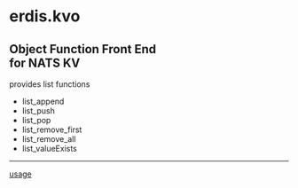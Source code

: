 # erdis.kvo
Object Function Front End <br>
for NATS KV
---
provides list functions <br>
<ul>
  <li>list_append</li>
  <li>list_push</li>
  <li>list_pop</li>
  <li>list_remove_first</li>
  <li>list_remove_all</li>
  <li>list_valueExists</li>
</ul>

---

[usage](https://github.com/perryngordon/erdis.kvo/blob/main/usage.md)
